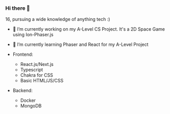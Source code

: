 ### Hi there 👋
16, pursuing a wide knowledge of anything tech :)

-   🔭 I’m currently working on my A-Level CS Project. It's a 2D Space Game using Ion-Phaser.js
-   🌱 I’m currently learning Phaser and React for my A-Level Project

- Frontend:
  - React.js/Next.js
  - Typescript
  - Chakra for CSS
  - Basic HTML/JS/CSS

- Backend: 
  - Docker
  - MongoDB

